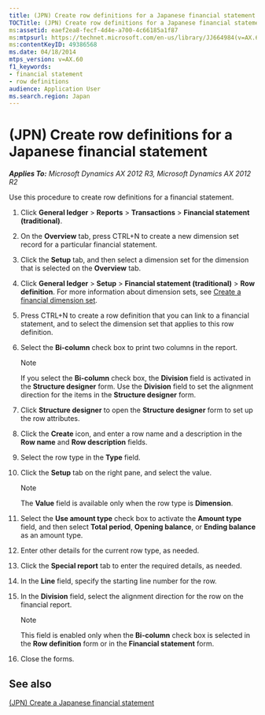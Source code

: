 ```yaml
---
title: (JPN) Create row definitions for a Japanese financial statement
TOCTitle: (JPN) Create row definitions for a Japanese financial statement
ms:assetid: eaef2ea8-fecf-4d4e-a700-4c66185a1f87
ms:mtpsurl: https://technet.microsoft.com/en-us/library/JJ664984(v=AX.60)
ms:contentKeyID: 49386568
ms.date: 04/18/2014
mtps_version: v=AX.60
f1_keywords:
- financial statement
- row definitions
audience: Application User
ms.search.region: Japan
---
```


# (JPN) Create row definitions for a Japanese financial statement 


_**Applies To:** Microsoft Dynamics AX 2012 R3, Microsoft Dynamics AX 2012 R2_

Use this procedure to create row definitions for a financial statement.

1.  Click **General ledger** \> **Reports** \> **Transactions** \> **Financial statement (traditional)**.

2.  On the **Overview** tab, press CTRL+N to create a new dimension set record for a particular financial statement.

3.  Click the **Setup** tab, and then select a dimension set for the dimension that is selected on the **Overview** tab.

4.  Click **General ledger** \> **Setup** \> **Financial statement (traditional)** \> **Row definition**. For more information about dimension sets, see [Create a financial dimension set](create-a-financial-dimension-set.md).

5.  Press CTRL+N to create a row definition that you can link to a financial statement, and to select the dimension set that applies to this row definition.

6.  Select the **Bi-column** check box to print two columns in the report.
    

    > [!NOTE]
    > <P>If you select the <STRONG>Bi-column</STRONG> check box, the <STRONG>Division</STRONG> field is activated in the <STRONG>Structure designer</STRONG> form. Use the <STRONG>Division</STRONG> field to set the alignment direction for the items in the <STRONG>Structure designer</STRONG> form.</P>



7.  Click **Structure designer** to open the **Structure designer** form to set up the row attributes.

8.  Click the **Create** icon, and enter a row name and a description in the **Row name** and **Row description** fields.

9.  Select the row type in the **Type** field.

10. Click the **Setup** tab on the right pane, and select the value.
    

    > [!NOTE]
    > <P>The <STRONG>Value</STRONG> field is available only when the row type is <STRONG>Dimension</STRONG>.</P>



11. Select the **Use amount type** check box to activate the **Amount type** field, and then select **Total period**, **Opening balance**, or **Ending balance** as an amount type.

12. Enter other details for the current row type, as needed.

13. Click the **Special report** tab to enter the required details, as needed.

14. In the **Line** field, specify the starting line number for the row.

15. In the **Division** field, select the alignment direction for the row on the financial report.
    

    > [!NOTE]
    > <P>This field is enabled only when the <STRONG>Bi-column</STRONG> check box is selected in the <STRONG>Row definition</STRONG> form or in the <STRONG>Financial statement</STRONG> form.</P>



16. Close the forms.

## See also

[(JPN) Create a Japanese financial statement](jpn-create-a-japanese-financial-statement.md)

  


